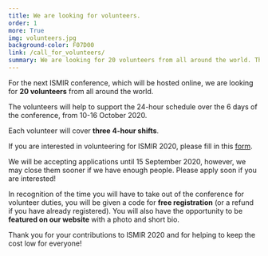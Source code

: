 ```yaml
---
title: We are looking for volunteers.
order: 1
more: True
img: volunteers.jpg
background-color: F07D00
link: /call_for_volunteers/
summary: We are looking for 20 volunteers from all around the world. The volunteers will help to support the 24-hour schedule over the 6 days of the conference, from 10-16 October 2020.
---
```

 
For the next ISMIR conference, which will be hosted online, we are looking for **20 volunteers** from all around the world.

The volunteers will help to support the 24-hour schedule over the 6 days of the conference, from 10-16 October 2020. 

Each volunteer will cover **three 4-hour shifts**. 

If you are interested in volunteering for ISMIR 2020, please fill in this [form](https://forms.office.com/Pages/ResponsePage.aspx?id=7O9-0kcq50uYHg-Jd_ox2Jg0mUU3u6ZIjMwHnK9F5nFURDVPUThEMVcxRThHQ1dDS0NaUEJVWFhGWC4u).
 
We will be accepting applications until 15 September 2020, however, we may close them sooner if we have enough people. Please apply soon if you are interested! 

In recognition of the time you will have to take out of the conference for volunteer duties, you will be given a code for **free registration** (or a refund if you have already registered). You will also have the opportunity to be **featured on our website** with a photo and short bio. 
 
Thank you for your contributions to ISMIR 2020 and for helping to keep the cost low for everyone!
 